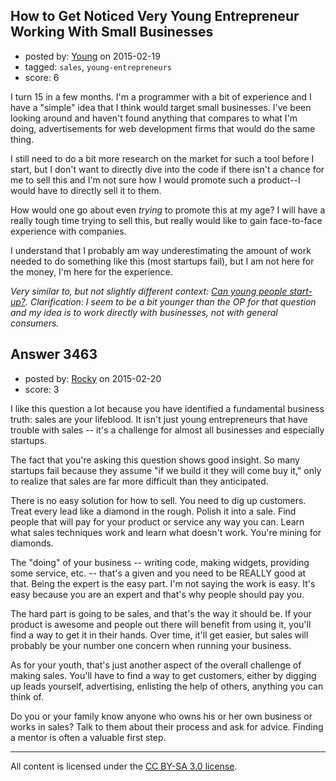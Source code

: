 ## How to Get Noticed Very Young Entrepreneur Working With Small Businesses

- posted by: [Young](https://stackexchange.com/users/5816805/young) on 2015-02-19
- tagged: `sales`, `young-entrepreneurs`
- score: 6

<p>I turn 15 in a few months. I'm a programmer with a bit of experience and I have a "simple" idea that I think would target small businesses. I've been looking around and haven't found anything that compares to what I'm doing, advertisements for web development firms that would do the same thing.</p>

<p>I still need to do a bit more research on the market for such a tool before I start, but I don't want to directly dive into the code if there isn't a chance for me to sell this and I'm not sure how I would promote such a product--I would have to directly sell it to them.</p>

<p>How would one go about even <em>trying</em> to promote this at my age? I will have a really tough time trying to sell this, but really would like to gain face-to-face experience with companies.</p>

<p>I understand that I probably am way underestimating the amount of work needed to do something like this (most startups fail), but I am not here for the money, I'm here for the experience.</p>

<p><em>Very similar to, but not slightly different context: <a href="https://startups.stackexchange.com/q/64">Can young people start-up?</a>. Clarification: I seem to be a bit younger than the OP for that question and my idea is to work directly with businesses, not with general consumers.</em></p>



## Answer 3463

- posted by: [Rocky](https://stackexchange.com/users/4448541/rocky) on 2015-02-20
- score: 3

<p>I like this question a lot because you have identified a fundamental business truth: sales are your lifeblood. It isn't just young entrepreneurs that have trouble with sales -- it's a challenge for almost all businesses and especially startups.</p>

<p>The fact that you're asking this question shows good insight. So many startups fail because they assume "if we build it they will come buy it," only to realize that sales are far more difficult than they anticipated.</p>

<p>There is no easy solution for how to sell. You need to dig up customers. Treat every lead like a diamond in the rough. Polish it into a sale. Find people that will pay for your product or service any way you can. Learn what sales techniques work and learn what doesn't work. You're mining for diamonds.</p>

<p>The "doing" of your business -- writing code, making widgets, providing some service, etc. -- that's a given and you need to be REALLY good at that. Being the expert is the easy part. I'm not saying the work is easy. It's easy because you are an expert and that's why people should pay you.</p>

<p>The hard part is going to be sales, and that's the way it should be. If your product is awesome and people out there will benefit from using it, you'll find a way to get it in their hands. Over time, it'll get easier, but sales will probably be your number one concern when running your business.</p>

<p>As for your youth, that's just another aspect of the overall challenge of making sales. You'll have to find a way to get customers, either by digging up leads yourself, advertising, enlisting the help of others, anything you can think of.</p>

<p>Do you or your family know anyone who owns his or her own business or works in sales? Talk to them about their process and ask for advice. Finding a mentor is often a valuable first step.</p>




---

All content is licensed under the [CC BY-SA 3.0 license](https://creativecommons.org/licenses/by-sa/3.0/).
